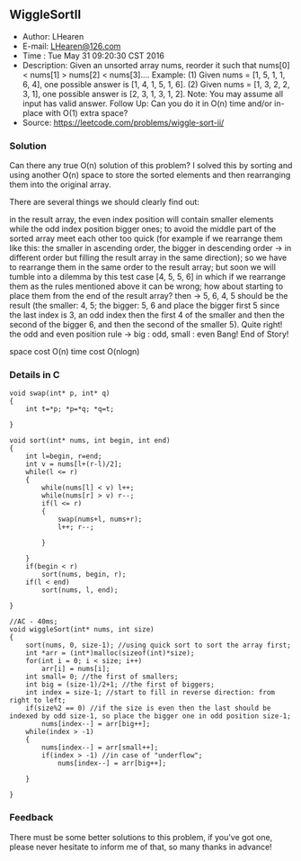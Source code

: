 WiggleSortII
------------
* Author: LHearen
* E-mail: LHearen@126.com
* Time  : Tue May 31 09:20:30 CST 2016
* Description: Given an unsorted array nums, reorder it such that nums[0] < nums[1] > nums[2] < nums[3]....
Example:
(1) Given nums = [1, 5, 1, 1, 6, 4], one possible answer is [1, 4, 1, 5, 1, 6]. 
(2) Given nums = [1, 3, 2, 2, 3, 1], one possible answer is [2, 3, 1, 3, 1, 2].
Note:
You may assume all input has valid answer.
Follow Up:
Can you do it in O(n) time and/or in-place with O(1) extra space?
* Source: https://leetcode.com/problems/wiggle-sort-ii/

### Solution

Can there any true O(n) solution of this problem?
I solved this by sorting and using another O(n) space to store the sorted elements and then rearranging them into the original array.

There are several things we should clearly find out:

in the result array, the even index position will contain smaller elements while the odd index position bigger ones;
to avoid the middle part of the sorted array meet each other too quick (for example if we rearrange them like this: the smaller in ascending order, the bigger in descending order -> in different order but filling the result array in the same direction); so we have to rearrange them in the same order to the result array;
but soon we will tumble into a dilemma by this test case [4, 5, 5, 6] in which if we rearrange them as the rules mentioned above it can be wrong;
how about starting to place them from the end of the result array? then -> 5, 6, 4, 5 should be the result (the smaller: 4, 5; the bigger: 5, 6 and place the bigger first 5 since the last index is 3, an odd index then the first 4 of the smaller and then the second of the bigger 6, and then the second of the smaller 5). Quite right! the odd and even position rule -> big : odd, small : even
Bang! End of Story!

space cost O(n)
time cost O(nlogn)


### Details in C

```
void swap(int* p, int* q)
{
    int t=*p; *p=*q; *q=t;

}

void sort(int* nums, int begin, int end)
{
    int l=begin, r=end;
    int v = nums[l+(r-l)/2];
    while(l <= r)
    {
        while(nums[l] < v) l++;
        while(nums[r] > v) r--;
        if(l <= r)
        {
            swap(nums+l, nums+r);
            l++; r--;
        
        }
    
    }
    if(begin < r)
        sort(nums, begin, r);
    if(l < end)
        sort(nums, l, end);

}

//AC - 40ms;
void wiggleSort(int* nums, int size)
{
    sort(nums, 0, size-1); //using quick sort to sort the array first;
    int *arr = (int*)malloc(sizeof(int)*size);
    for(int i = 0; i < size; i++)
        arr[i] = nums[i];
    int small= 0; //the first of smallers;
    int big = (size-1)/2+1; //the first of biggers;
    int index = size-1; //start to fill in reverse direction: from right to left;
    if(size%2 == 0) //if the size is even then the last should be indexed by odd size-1, so place the bigger one in odd position size-1;
        nums[index--] = arr[big++];
    while(index > -1)
    {
        nums[index--] = arr[small++];
        if(index > -1) //in case of "underflow";
            nums[index--] = arr[big++];
    
    }

}
```

### Feedback
There must be some better solutions to this problem, if you've got one, please never hesitate to inform me of that, so many thanks in advance!
